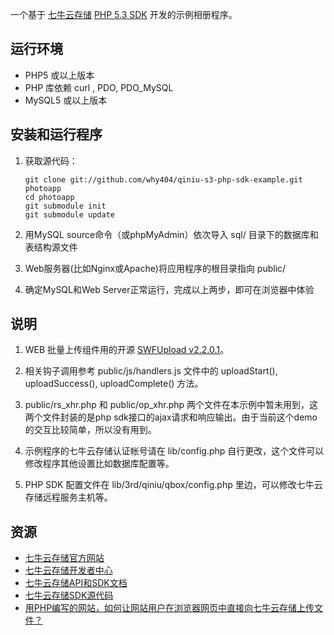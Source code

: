 
一个基于 [七牛云存储](http://www.qiniutek.com) [PHP 5.3 SDK](https://github.com/qiniu/php5.3-sdk) 开发的示例相册程序。

## 运行环境

- PHP5 或以上版本
- PHP 库依赖 curl , PDO, PDO_MySQL
- MySQL5 或以上版本

## 安装和运行程序

1. 获取源代码：

    `git clone git://github.com/why404/qiniu-s3-php-sdk-example.git photoapp`  
    `cd photoapp`  
    `git submodule init`  
    `git submodule update`  

2. 用MySQL source命令（或phpMyAdmin）依次导入 sql/ 目录下的数据库和表结构源文件
3. Web服务器(比如Nginx或Apache)将应用程序的根目录指向 public/
4. 确定MySQL和Web Server正常运行，完成以上两步，即可在浏览器中体验

## 说明

1. WEB 批量上传组件用的开源 [SWFUpload v2.2.0.1](http://code.google.com/p/swfupload/)。

2. 相关钩子调用参考 public/js/handlers.js 文件中的 uploadStart(), uploadSuccess(), uploadComplete() 方法。

3. public/rs_xhr.php 和 public/op_xhr.php 两个文件在本示例中暂未用到，这两个文件封装的是php sdk接口的ajax请求和响应输出。由于当前这个demo的交互比较简单，所以没有用到。

4. 示例程序的七牛云存储认证帐号请在 lib/config.php 自行更改，这个文件可以修改程序其他设置比如数据库配置等。

5. PHP SDK 配置文件在 lib/3rd/qiniu/qbox/config.php 里边，可以修改七牛云存储远程服务主机等。

## 资源

- [七牛云存储官方网站](http://www.qiniutek.com)
- [七牛云存储开发者中心](https://dev.qiniutek.com)
- [七牛云存储API和SDK文档](http://docs.qiniutek.com)
- [七牛云存储SDK源代码](https://github.com/qiniu)
- [用PHP编写的网站，如何让网站用户在浏览器网页中直接向七牛云存储上传文件？](http://docs.qiniutek.com/v1/sdk/php5-3/#web-upload-files-directly)


